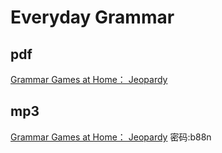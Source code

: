 # Everyday Grammar

## pdf

[Grammar Games at Home： Jeopardy](https://wwbs.lanzoue.com/ipek130b4zyd)

## mp3

[Grammar Games at Home： Jeopardy](https://wwbs.lanzoue.com/iIU2V30b4zxc)	密码:b88n